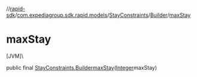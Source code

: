 //[rapid-sdk](../../../../index.md)/[com.expediagroup.sdk.rapid.models](../../index.md)/[StayConstraints](../index.md)/[Builder](index.md)/[maxStay](max-stay.md)

# maxStay

[JVM]\

public final [StayConstraints.Builder](index.md)[maxStay](max-stay.md)([Integer](https://docs.oracle.com/javase/8/docs/api/java/lang/Integer.html)maxStay)
